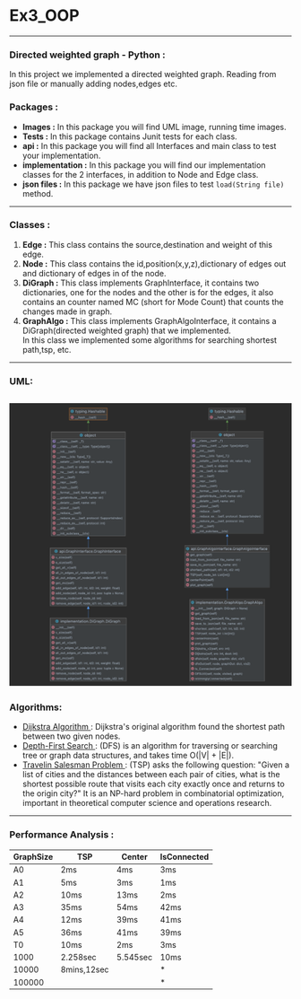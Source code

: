 # Ex3_OOP
----

### Directed weighted graph - Python :
In this project we implemented a directed weighted graph. Reading from json file or manually adding nodes,edges etc. <br>

### Packages :
- __Images :__ In this package you will find UML image, running time images. <br>
- __Tests :__ In this package contains Junit tests for each class. <br>
- __api :__ In this package you will find all Interfaces and main class to test your implementation. <br>
- __implementation :__ In this package you will find our implementation classes for the 2 interfaces, in addition to Node and Edge class. <br>
- __json files :__ In this package we have json files to test `load(String file)` method. <br>
---

### Classes :
1) __Edge :__ This class contains the source,destination and weight of this edge.
2) __Node :__ This class contains the id,position(x,y,z),dictionary of edges out and dictionary of edges in of the node.
3) __DiGraph :__ This class implements GraphInterface, it contains two dictionaries, one for the nodes and the other is for the edges, it also contains an counter named MC (short for Mode Count) that counts the changes made in graph.
4) __GraphAlgo :__ This class implements GraphAlgoInterface, it contains a DiGraph(directed weighted graph) that we implemented. <br> In this class we implemented some algorithms for searching shortest path,tsp, etc.
---

### UML:
![UML](https://github.com/Lara1011/Ex3_OOP/blob/2e1f5d5f1ccb5f19a953f229103371f0ac47a482/Images/UML.png)
---

### Algorithms:
- [Dijkstra Algorithm ](https://en.wikipedia.org/wiki/Dijkstra%27s_algorithm): Dijkstra's original algorithm found the shortest path between two given nodes.
- [Depth-First Search ](https://en.wikipedia.org/wiki/Depth-first_search): (DFS) is an algorithm for traversing or searching tree or graph data structures,  and takes time O(|V| + |E|).
- [Travelin Salesman Problem ](https://en.wikipedia.org/wiki/Travelling_salesman_problem): (TSP) asks the following question: "Given a list of cities and the distances between each pair of cities, what is the shortest possible route that visits each city exactly once and returns to the origin city?" It is an NP-hard problem in combinatorial optimization, important in theoretical computer science and operations research.
---

### Performance Analysis :
| GraphSize | TSP |	Center | IsConnected |
|-----------|-----|--------|-------------|
|    A0     | 2ms |  4ms   |     3ms     |
|    A1   	| 5ms |  3ms   |     1ms     |
|    A2     |10ms |  13ms  |     2ms     |
|    A3   	|35ms |  54ms  |     42ms    |
|    A4     |12ms |  39ms  |     41ms    |
|    A5   	|36ms |  41ms  |     39ms    |
|    T0     |10ms |  2ms   |     3ms     |
|   1000    |2.258sec|5.545sec|     10ms     | 
|   10000   |8mins,12sec|        |     *     |
|   100000  ||        |     *     |
